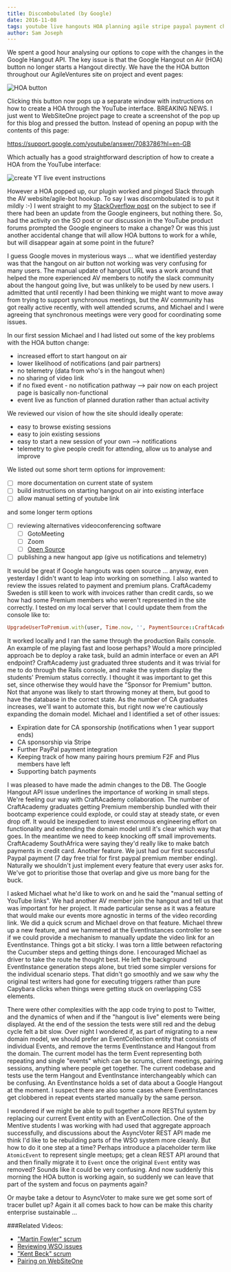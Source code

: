 ```yaml
---
title: Discombobulated (by Google)
date: 2016-11-08
tags: youtube live hangouts HOA planning agile stripe paypal payment charity domain driven design DDD
author: Sam Joseph
---
```


We spent a good hour analysing our options to cope with the changes in the Google Hangout API.  The key issue is that the Google Hangout on Air (HOA) button no longer starts a Hangout directly.  We have the the HOA button throughout our AgileVentures site on project and event pages:

![HOA button](https://www.dropbox.com/s/5esltpqdq8y2abt/Screenshot%202016-11-08%2009.23.04.png?dl=1)

Clicking this button now pops up a separate window with instructions on how to create a HOA through the YouTube interface.  BREAKING NEWS.  I just went to WebSiteOne project page to create a screenshot of the pop up for this blog and pressed the button.  Instead of opening an popup with the contents of this page:

https://support.google.com/youtube/answer/7083786?hl=en-GB

Which actually has a good straightforward description of how to create a HOA from the YouTube interface:

![create YT live event instructions](https://www.dropbox.com/s/gudo78qqtfk04bp/Screenshot%202016-11-08%2009.31.13.png?dl=1) 

However a HOA popped up, our plugin worked and pinged Slack through the AV website/agile-bot hookup.  To say I was discombobulated is to put it mildly :-)  I went straight to my [StackOverflow post](http://stackoverflow.com/questions/40233393/start-a-hangout-on-air-button-for-youtube-livestreaming-api) on the subject to see if there had been an update from the Google engineers, but nothing there.  So, had the activity on the SO post or our discussion in the YouTube product forums prompted the Google engineers to make a change?  Or was this just another accidental change that will allow HOA buttons to work for a while, but will disappear again at some point in the future?

I guess Google moves in mysterious ways ... what we identified yesterday was that the hangout on air button not working was very confusing for many users.  The manual update of hangout URL was a work around that helped the more experienced AV members to notify the slack community about the hangout going live, but was unlikely to be used by new users.  I admitted that until recently I had been thinking we might want to move away from trying to support synchronous meetings, but the AV community has got really active recently, with well attended scrums, and Michael and I were agreeing that synchronous meetings were very good for coordinating some issues.

In our first session Michael and I had listed out some of the key problems with the HOA button change:

 - increased effort to start hangout on air
 - lower likelihood of notifications (and pair partners)
 - no telemetry (data from who's in the hangout when)
 - no sharing of video link
 - if no fixed event - no notification pathway --> pair now on each project page is basically non-functional
 - event live as function of planned duration rather than actual activity

We reviewed our vision of how the site should ideally operate:

* easy to browse existing sessions
* easy to join existing sessions
* easy to start a new session of your own --> notifications
* telemetry to give people credit for attending, allow us to analyse and improve

We listed out some short term options for improvement:

* [ ] more documentation on current state of system 
* [ ] build instructions on starting hangout on air into existing interface
* [ ] allow manual setting of youtube link 

and some longer term options

* [ ] reviewing alternatives videoconferencing software
  - [ ] GotoMeeting
  - [ ] Zoom
  - [ ] [Open Source](https://elearningindustry.com/top-6-open-source-web-conferencing-software-tools-elearning-professionals)
* [ ] publishing a new hangout app (give us notifications and telemetry)

It would be great if Google hangouts was open source ... anyway, even yesterday I didn't want to leap into working on something.  I also wanted to review the issues related to payment and premium plans.  CraftAcademy Sweden is still keen to work with invoices rather than credit cards, so we how had some Premium members who weren't represented in the site correctly.  I tested on my local server that I could update them from the console like to:

```rb
UpgradeUserToPremium.with(user, Time.now, '', PaymentSource::CraftAcademy)
```

It worked locally and I ran the same through the production Rails console.  An example of me playing fast and loose perhaps?  Would a more principled approach be to deploy a rake task, build an admin interface or even an API endpoint? CraftAcademy just graduated three students and it was trivial for me to do through the Rails console, and make the system display the students' Premium status correctly.  I thought it was important to get this set, since otherwise they would have the "Sponsor for Premium" button.  Not that anyone was likely to start throwing money at them, but good to have the database in the correct state.  As the number of CA graduates increases, we'll want to automate this, but right now we're cautiously expanding the domain model.  Michael and I identified a set of other issues:

* Expiration date for CA sponsorship (notifications when 1 year support ends)
* CA sponsorship via Stripe
* Further PayPal payment integration
* Keeping track of how many pairing hours premium F2F and Plus members have left
* Supporting batch payments

I was pleased to have made the admin changes to the DB.  The Google Hangout API issue underlines the importance of working in small steps.  We're feeling our way with CraftAcademy collaboration.  The number of CraftAcademy graduates getting Premium membership bundled with their bootcamp experience could explode, or could stay at steady state, or even drop off.   It would be inexpedient to invest enormous engineering effort on functionality and extending the domain model until it's clear which way that goes.  In the meantime we need to keep knocking off small improvements.  CraftAcademy SouthAfrica were saying they'd really like to make batch payments in credit card.  Another feature.  We just had our first successful Paypal payment (7 day free trial for first paypal premium member ending).  Naturally we shouldn't just implement every feature that every user asks for.  We've got to prioritise those that overlap and give us more bang for the buck.

I asked Michael what he'd like to work on and he said the "manual setting of YouTube links".  We had another AV member join the hangout and tell us that was important for her project.  It made particular sense as it was a feature that would make our events more agnostic in terms of the video recording link.  We did a quick scrum and Michael drove on that feature.  Michael threw up a new feature, and we hammered at the EventInstances controller to see if we could provide a mechanism to manually update the video link for an EventInstance.  Things got a bit sticky.  I was torn a little between refactoring the Cucumber steps and getting things done.  I encouraged Michael as driver to take the route he thought best.  He left the background EventInstance generation steps alone, but tried some simpler versions for the individual scenario steps.  That didn't go smoothly and we saw why the original test writers had gone for executing triggers rather than pure Capybara clicks when things were getting stuck on overlapping CSS elements.

There were other complexities with the app code trying to post to Twitter, and the dynamics of when and if the "hangout is live" elements were being displayed.  At the end of the session the tests were still red and the debug cycle felt a bit slow.  Over night I wondered if, as part of migrating to a new domain model, we should prefer an EventCollection entity that consists of individual Events, and remove the terms EventInstance and Hangout from the domain.  The current model has the term Event representing both repeating and single "events" which can be scrums, client meetings, pairing sessions, anything where people get together.  The current codebase and tests use the term Hangout and EventInstance interchangeably which can be confusing.  An EventInstance holds a set of data about a Google Hangout at the moment.  I suspect there are also some cases where EventInstances get clobbered in repeat events started manually by the same person.  

I wondered if we might be able to pull together a more RESTful system by replacing our current Event entity with an EventCollection.  One of the Mentive students I was working with had used that aggregate approach successfully, and discussions about the AsyncVoter REST API made me think I'd like to be rebuilding parts of the WSO system more cleanly.  But how to do it one step at a time?  Perhaps introduce a placeholder term like `AtomicEvent` to represent single meetups; get a clean REST API around that and then finally migrate it to `Event` once the original `Event` entity was removed?  Sounds like it could be very confusing.  And now suddenly this morning the HOA button is working again, so suddenly we can leave that part of the system and focus on payments again?

Or maybe take a detour to AsyncVoter to make sure we get some sort of tracer bullet up?  Again it all comes back to how can be make this charity enterprise sustainable ...


###Related Videos:

* ["Martin Fowler" scrum](https://www.youtube.com/watch?v=Cuaol-FS9wM)
* [Reviewing WSO issues](https://www.youtube.com/watch?v=tSQztvcBQlY)
* ["Kent Beck" scrum](https://www.youtube.com/watch?v=Zp06E5u7neM)
* [Pairing on WebSiteOne](https://www.youtube.com/watch?v=eIc_bQxVUd8)

